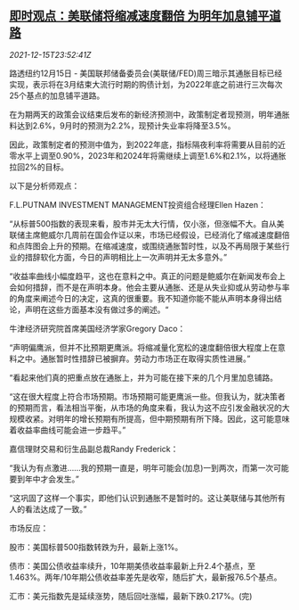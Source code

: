 <!--1639612862000-->
[即时观点：美联储将缩减速度翻倍 为明年加息铺平道路](https://cn.reuters.com/article/instant-view-us-fed-rate-outlook-1216-idCNKBS2IU2D3)
------

<div><i>2021-12-15T23:52:41Z</i></div><p>路透纽约12月15日 - 美国联邦储备委员会(美联储/FED)周三暗示其通胀目标已经实现，表示将在3月结束大流行时期的购债计划，为2022年底之前进行三次每次25个基点的加息铺平道路。</p><p>在为期两天的政策会议结束后发布的新经济预测中，政策制定者现预测，明年通胀料达到2.6%，9月时的预测为2.2%，现预计失业率将降至3.5%。</p><p>因此，政策制定者的预测中值为，到2022年底，指标隔夜利率将需要从目前的近零水平上调至0.90%，2023年和2024年将需继续上调至1.6%和2.1%，以将通胀拉回2%的目标。</p><p>以下是分析师观点：</p><p>F.L.PUTNAM INVESTMENT MANAGEMENT投资组合经理Ellen Hazen：</p><p>“从标普500指数的表现来看，股市并无太大行情，仅小涨，但涨幅不大。自从美联储主席鲍威尔几周前在国会作证以来，市场已经假设，已经消化了缩减速度翻倍和点阵图会上升的预期。在缩减速度，或围绕通胀暂时性，以及不再局限于某些行业的措辞软化方面，今日的声明相比上一次声明并无太多意外。”</p><p>“收益率曲线小幅度趋平，这也在意料之中。真正的问题是鲍威尔在新闻发布会上会如何措辞，而不是在声明本身。他会主要从通胀、还是从失业抑或从劳动参与率的角度来阐述今日的决定，这真的很重要。我不知道你能不能从声明本身得出结论，声明在这些方面基本没有做过多的阐述。“</p><p>牛津经济研究院首席美国经济学家Gregory Daco：</p><p>“声明偏鹰派，但并不比预期更鹰派。将缩减量化宽松的速度翻倍很大程度上在意料之中。通胀暂时性措辞已被摒弃。劳动力市场正在取得实质性进展。”</p><p>“看起来他们真的把重点放在通胀上，并为可能在接下来的几个月里加息铺路。</p><p>“这在很大程度上符合市场预期。市场预期可能更鹰派一些。但我认为，就决策者的预期而言，看法相当平衡，从市场的角度来看，我认为这不应引发金融状况的大规模收紧。对明年的增长预期有所提高，但中期预期有所下降。因此，这可能意味着收益率曲线可能会进一步趋平。”</p><p>嘉信理财交易和衍生品副总裁Randy Frederick：</p><p>“我认为有点激进……我的预期一直是，明年可能会(加息)一到两次，而第一次可能要到年中才会发生。”</p><p>“这巩固了这样一个事实，即他们认识到通胀不是暂时的。这让美联储与其他所有人的看法达成了一致。”</p><p>市场反应：</p><p>股市：美国标普500指数转跌为升，最新上涨1%。</p><p>债市：美国公债收益率续升，10年期美债收益率最新上升2.4个基点，至1.463%。两年/10年期公债收益率差先是收窄，随后扩大，最新报76.5个基点。</p><p>汇市：美元指数先是延续涨势，随后回吐涨幅，最新下跌0.217%。(完)</p>
